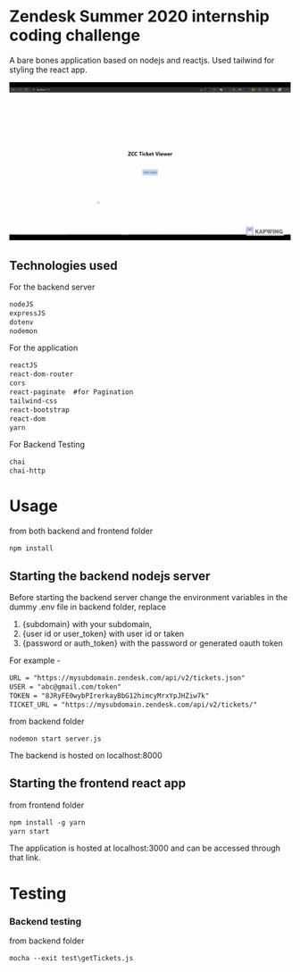 # Zendesk Summer 2020 internship coding challenge

A bare bones application based on nodejs and reactjs. Used tailwind for styling the react app.

![Ticket Viewer Demo](demo.gif)

## Technologies used

For the backend server
```
nodeJS
expressJS
dotenv
nodemon
```

For the application
```
reactJS
react-dom-router
cors
react-paginate  #for Pagination
tailwind-css
react-bootstrap
react-dom
yarn
```

For Backend Testing 
```
chai
chai-http
```

# Usage

from both backend and frontend folder
```
npm install
```

## Starting the backend nodejs server

Before starting the backend server change the environment variables in the dummy .env file in backend folder, replace 
  1. {subdomain} with your subdomain,
  2. {user id or user_token} with user id or taken
  3. {password or auth_token} with the password or generated oauth token

For example -
```
URL = "https://mysubdomain.zendesk.com/api/v2/tickets.json"
USER = "abc@gmail.com/token"
TOKEN = "8JRyFE0wybPIrerkayBbG12himcyMrxYpJHZiw7k"
TICKET_URL = "https://mysubdomain.zendesk.com/api/v2/tickets/"
```

from backend folder
```
nodemon start server.js
```
The backend is hosted on localhost:8000

## Starting the frontend react app

from frontend folder

```
npm install -g yarn
yarn start
```

The application is hosted at localhost:3000 and can be accessed through that link.

# Testing

### Backend testing

from backend folder

```
mocha --exit test\getTickets.js
```

